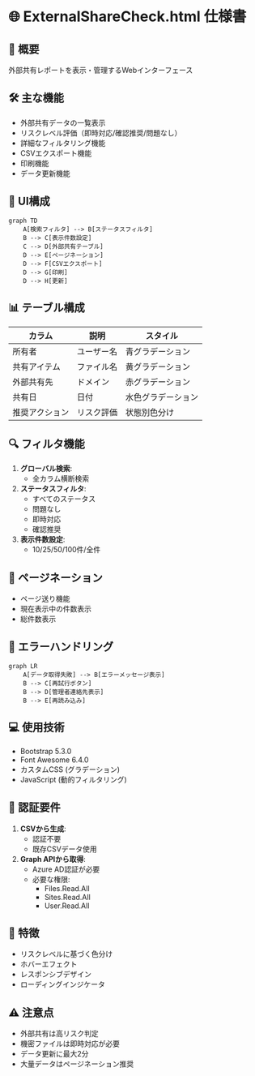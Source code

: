 # 🌐 ExternalShareCheck.html 仕様書

## 🌟 概要
外部共有レポートを表示・管理するWebインターフェース

## 🛠️ 主な機能
- 外部共有データの一覧表示
- リスクレベル評価（即時対応/確認推奨/問題なし）
- 詳細なフィルタリング機能
- CSVエクスポート機能
- 印刷機能
- データ更新機能

## 🎨 UI構成
```mermaid
graph TD
    A[検索フィルタ] --> B[ステータスフィルタ]
    B --> C[表示件数設定]
    C --> D[外部共有テーブル]
    D --> E[ページネーション]
    D --> F[CSVエクスポート]
    D --> G[印刷]
    D --> H[更新]
```

## 📊 テーブル構成
| カラム | 説明 | スタイル |
|--------|------|--------|
| 所有者 | ユーザー名 | 青グラデーション |
| 共有アイテム | ファイル名 | 黄グラデーション |
| 外部共有先 | ドメイン | 赤グラデーション |
| 共有日 | 日付 | 水色グラデーション |
| 推奨アクション | リスク評価 | 状態別色分け |

## 🔍 フィルタ機能
1. **グローバル検索**:
   - 全カラム横断検索
2. **ステータスフィルタ**:
   - すべてのステータス
   - 問題なし
   - 即時対応
   - 確認推奨
3. **表示件数設定**:
   - 10/25/50/100件/全件

## 📑 ページネーション
- ページ送り機能
- 現在表示中の件数表示
- 総件数表示

## 🚨 エラーハンドリング
```mermaid
graph LR
    A[データ取得失敗] --> B[エラーメッセージ表示]
    B --> C[再試行ボタン]
    B --> D[管理者連絡先表示]
    B --> E[再読み込み]
```

## 💻 使用技術
- Bootstrap 5.3.0
- Font Awesome 6.4.0
- カスタムCSS (グラデーション)
- JavaScript (動的フィルタリング)

## 🔐 認証要件
1. **CSVから生成**:
   - 認証不要
   - 既存CSVデータ使用
2. **Graph APIから取得**:
   - Azure AD認証が必要
   - 必要な権限:
     - Files.Read.All
     - Sites.Read.All
     - User.Read.All

## 🎯 特徴
- リスクレベルに基づく色分け
- ホバーエフェクト
- レスポンシブデザイン
- ローディングインジケータ

## ⚠️ 注意点
- 外部共有は高リスク判定
- 機密ファイルは即時対応が必要
- データ更新に最大2分
- 大量データはページネーション推奨

